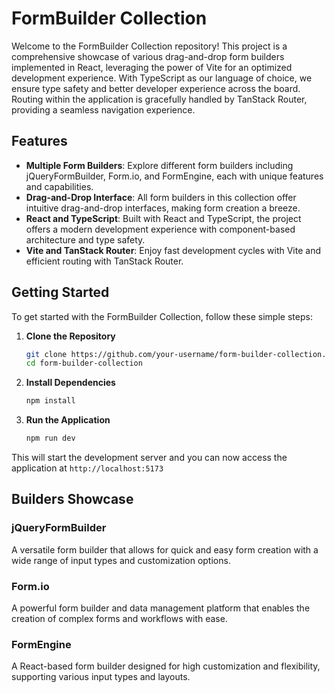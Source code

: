 # FormBuilder Collection

Welcome to the FormBuilder Collection repository! This project is a comprehensive showcase of various drag-and-drop form builders implemented in React, leveraging the power of Vite for an optimized development experience. With TypeScript as our language of choice, we ensure type safety and better developer experience across the board. Routing within the application is gracefully handled by TanStack Router, providing a seamless navigation experience.

## Features

- **Multiple Form Builders**: Explore different form builders including jQueryFormBuilder, Form.io, and FormEngine, each with unique features and capabilities.
- **Drag-and-Drop Interface**: All form builders in this collection offer intuitive drag-and-drop interfaces, making form creation a breeze.
- **React and TypeScript**: Built with React and TypeScript, the project offers a modern development experience with component-based architecture and type safety.
- **Vite and TanStack Router**: Enjoy fast development cycles with Vite and efficient routing with TanStack Router.

## Getting Started

To get started with the FormBuilder Collection, follow these simple steps:

1. **Clone the Repository**

   ```bash
   git clone https://github.com/your-username/form-builder-collection.git
   cd form-builder-collection
   ```

2. **Install Dependencies**

   ```bash
   npm install
   ```

3. **Run the Application**

   ```bash
   npm run dev
   ```

This will start the development server and you can now access the application at `http://localhost:5173`

## Builders Showcase

### jQueryFormBuilder

A versatile form builder that allows for quick and easy form creation with a wide range of input types and customization options.

### Form.io

A powerful form builder and data management platform that enables the creation of complex forms and workflows with ease.

### FormEngine

A React-based form builder designed for high customization and flexibility, supporting various input types and layouts.
